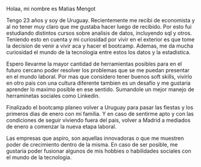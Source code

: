
Holaa, mi nombre es Matias Mengot

Tengo 23 años y soy de Uruguay. Recientemente me recibi de economista y al no tener muy claro que me gustaba hacer luego de recibido. Por esto fui  
estudiando distintos cursos sobre analisis de datos, incluyendo sql y otros. Teniendo esto en cuenta y mi curiosidad por vivir en el exterior es que 
tome la decision de venir a vivir aca y hacer el bootcamp.
Ademas, me da mucha curiosidad el mundo de la tecnologia entre estos los datos y la estadistica.
 
Espero llevarme la mayor cantidad de herramientas posibles para en el futuro cercano poder resolver los problemas que se me puedan presentar en el mundo laboral.
Por mas que considero tener buenos soft skills, vivirlo en otro pais con una cultura diferente tambien es un desafio y me gustaria aprender lo maximo posible en ese sentido.
Sumandole un mejor manejo de herraminetas sociales como Linkedin.

Finalizado el bootcamp planeo volver a Uruguay para pasar las fiestas y los primeros dias de enero con mi familia. Y en caso de sentirme apto y con las condiciones de seguir viviendo fuera del pais, volver a Madrid a mediados de enero a comenzar la nueva etapa laboral.

Las empresas que aspiro, son aquellas innovadoras o que me muestren poder de crecimiento dentro de la misma. En caso de ser posible, me gustaria poder fusionar algunos de mis hobbies o habilidades sociales con el mundo de la tecnologia.


